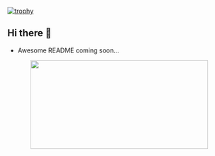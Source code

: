 [![trophy](https://github-profile-trophy.vercel.app/?username=DnA-IntRicate&title=-Issues,-PullRequest,-Reviews&theme=radical)](https://github.com/ryo-ma/github-profile-trophy)

## Hi there 👋
- Awesome README coming soon...

<p align="center">
<img width="400" height="200" src="https://github-readme-stats-dna-intricates-projects.vercel.app/api/top-langs/?username=DnA-IntRicate&size_weight=0.5&count_weight=0.5&layout=compact&theme=radical&langs_count=6&hide=m4,html">
</p>

<!--
**DnA-IntRicate/DnA-IntRicate** is a ✨ _special_ ✨ repository because its `README.md` (this file) appears on your GitHub profile.

Here are some ideas to get you started:

- 🔭 I’m currently working on ...
- 🌱 I’m currently learning ...
- 👯 I’m looking to collaborate on ...
- 🤔 I’m looking for help with ...
- 💬 Ask me about ...
- 📫 How to reach me: ...
- 😄 Pronouns: ...
- ⚡ Fun fact: ...
-->
